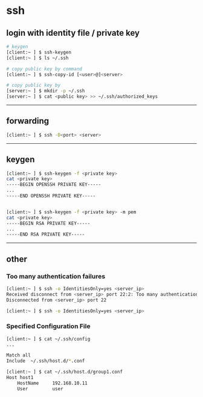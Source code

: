# ssh


## login with identity file / private key


```bash
# keygen
[client:~ ] $ ssh-keygen
[client:~ ] $ ls ~/.ssh

# copy public key by command
[client:~ ] $ ssh-copy-id [<user>@]<server>

# copy public key by
[server:~ ] $ mkdir -p ~/.ssh
[server:~ ] $ cat <public key> >> ~/.ssh/authorized_keys
```


---

## forwarding


```bash
[client:~ ] $ ssh -D<port> <server>
```


---

## keygen

```bash
[client:~ ] $ ssh-keygen -f <private key>
cat <private key>
-----BEGIN OPENSSH PRIVATE KEY-----
...
-----END OPENSSH PRIVATE KEY-----


[client:~ ] $ ssh-keygen -f <private key> -m pem
cat <private key>
-----BEGIN RSA PRIVATE KEY-----
...
-----END RSA PRIVATE KEY-----
```


---

## other

### Too many authentication failures

```bash
[client:~ ] $ ssh -o IdentitiesOnly=yes <server_ip>
Received disconnect from <server_ip> port 22:2: Too many authentication failures
Disconnected from <server_ip> port 22

[client:~ ] $ ssh -o IdentitiesOnly=yes <server_ip>
```


### Specified Configuration File

```bash
[client:~ ] $ cat ~/.ssh/config
...

Match all
Include  ~/.ssh/host.d/*.conf

[client:~ ] $ cat ~/.ssh/host.d/group1.conf
Host host1
    HostName     192.168.10.11
    User         user
```
